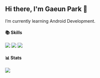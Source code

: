 ## Hi there, I'm Gaeun Park 👋
I’m currently learning Android Development.

#### 📚 Skills
<p>
<img src="https://img.shields.io/badge/Kotlin-7F52FF?style=for-the-badge&logo=Kotlin&logoColor=white">
<img src="https://img.shields.io/badge/Python-3776AB?style=for-the-badge&logo=Python&logoColor=white">
<img src="https://img.shields.io/badge/Android-3DDC84?style=for-the-badge&logo=Android&logoColor=black"> <br>
</p>

#### 📊 Stats
<p>
<a href="https://github.com/gaeunpark924">
  <img align="top" src="https://github-readme-stats.vercel.app/api?username=gaeunpark924&show_icons=true&theme=transparent" />
</a>
</p>
